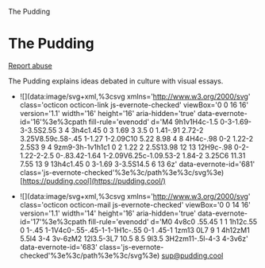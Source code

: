 The Pudding

#  The Pudding

 [Report abuse](https://github.com/contact/report-abuse?report=the-pudding)

The Pudding explains ideas debated in culture with visual essays.

- ![](data:image/svg+xml,%3csvg xmlns='http://www.w3.org/2000/svg' class='octicon octicon-link js-evernote-checked' viewBox='0 0 16 16' version='1.1' width='16' height='16' aria-hidden='true' data-evernote-id='16'%3e%3cpath fill-rule='evenodd' d='M4 9h1v1H4c-1.5 0-3-1.69-3-3.5S2.55 3 4 3h4c1.45 0 3 1.69 3 3.5 0 1.41-.91 2.72-2 3.25V8.59c.58-.45 1-1.27 1-2.09C10 5.22 8.98 4 8 4H4c-.98 0-2 1.22-2 2.5S3 9 4 9zm9-3h-1v1h1c1 0 2 1.22 2 2.5S13.98 12 13 12H9c-.98 0-2-1.22-2-2.5 0-.83.42-1.64 1-2.09V6.25c-1.09.53-2 1.84-2 3.25C6 11.31 7.55 13 9 13h4c1.45 0 3-1.69 3-3.5S14.5 6 13 6z' data-evernote-id='681' class='js-evernote-checked'%3e%3c/path%3e%3c/svg%3e)  [https://pudding.cool](https://pudding.cool/)

- ![](data:image/svg+xml,%3csvg xmlns='http://www.w3.org/2000/svg' class='octicon octicon-mail js-evernote-checked' viewBox='0 0 14 16' version='1.1' width='14' height='16' aria-hidden='true' data-evernote-id='17'%3e%3cpath fill-rule='evenodd' d='M0 4v8c0 .55.45 1 1 1h12c.55 0 1-.45 1-1V4c0-.55-.45-1-1-1H1c-.55 0-1 .45-1 1zm13 0L7 9 1 4h12zM1 5.5l4 3-4 3v-6zM2 12l3.5-3L7 10.5 8.5 9l3.5 3H2zm11-.5l-4-3 4-3v6z' data-evernote-id='683' class='js-evernote-checked'%3e%3c/path%3e%3c/svg%3e)  [sup@pudding.cool](https://github.com/the-puddingmailto:sup@pudding.cool)